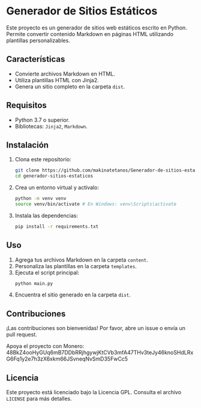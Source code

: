 # Generador de Sitios Estáticos

Este proyecto es un generador de sitios web estáticos escrito en Python. Permite convertir contenido Markdown en páginas HTML utilizando plantillas personalizables.

## Características
- Convierte archivos Markdown en HTML.
- Utiliza plantillas HTML con Jinja2.
- Genera un sitio completo en la carpeta `dist`.

## Requisitos
- Python 3.7 o superior.
- Bibliotecas: `Jinja2`, `Markdown`.

## Instalación
1. Clona este repositorio:
   ```bash
   git clone https://github.com/makinatetanos/Generador-de-sitios-estaticos.git
   cd generador-sitios-estaticos
   ```
2. Crea un entorno virtual y actívalo:
   ```bash
   python -m venv venv
   source venv/bin/activate # En Windows: venv\Scripts\activate
   ```
3. Instala las dependencias:
   ```bash
   pip install -r requirements.txt
   ```

## Uso
1. Agrega tus archivos Markdown en la carpeta `content`.
2. Personaliza las plantillas en la carpeta `templates`.
3. Ejecuta el script principal:
   ```bash
   python main.py
   ```
4. Encuentra el sitio generado en la carpeta `dist`.

## Contribuciones
¡Las contribuciones son bienvenidas! Por favor, abre un issue o envía un pull request.

Apoya el proyecto con Monero:
48BkZ4ooHyGUq6mB7DDbRRjhgywjKtCVb3mfA47THv3teJy46knoSHdLRxG6Fq1y2e7h3zX6xkm66JSvneqNvSmD35FwCc5

## Licencia
Este proyecto está licenciado bajo la Licencia GPL. Consulta el archivo `LICENSE` para más detalles.
